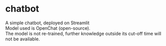 # chatbot
A simple chatbot, deployed on Streamlit <br>
Model used is OpenChat (open-source). <br>
The model is not re-trained, further knowledge outside its cut-off time will not be available.
